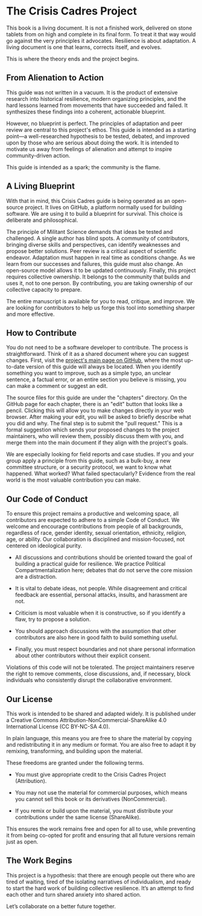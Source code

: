 # The Crisis Cadres Project

This book is a living document. It is not a finished work, delivered on stone tablets from on high and complete in its final form. To treat it that way would go against the very principles it advocates. Resilience is about adaptation. A living document is one that learns, corrects itself, and evolves.

This is where the theory ends and the project begins.

## From Alienation to Action

This guide was not written in a vacuum. It is the product of extensive research into historical resilience, modern organizing principles, and the hard lessons learned from movements that have succeeded and failed. It synthesizes these findings into a coherent, actionable blueprint.

However, no blueprint is perfect. The principles of adaptation and peer review are central to this project's ethos. This guide is intended as a starting point—a well-researched hypothesis to be tested, debated, and improved upon by those who are serious about doing the work. It is intended to motivate us away from feelings of alienation and attempt to inspire community-driven action.

This guide is intended as a spark; the community is the flame.

## A Living Blueprint

With that in mind, this Crisis Cadres guide is being operated as an open-source project. It lives on GitHub, a platform normally used for building software. We are using it to build a blueprint for survival. This choice is deliberate and philosophical.

The principle of Militant Science demands that ideas be tested and challenged. A single author has blind spots. A community of contributors, bringing diverse skills and perspectives, can identify weaknesses and propose better solutions. Peer review is a critical aspect of scientific endeavor. Adaptation must happen in real time as conditions change. As we learn from our successes and failures, this guide must also change. An open-source model allows it to be updated continuously. Finally, this project requires collective ownership. It belongs to the community that builds and uses it, not to one person. By contributing, you are taking ownership of our collective capacity to prepare.

The entire manuscript is available for you to read, critique, and improve. We are looking for contributors to help us forge this tool into something sharper and more effective.

## How to Contribute

You do not need to be a software developer to contribute. The process is straightforward. Think of it as a shared document where you can suggest changes. First, visit the [project's main page on GitHub](https://github.com/crisis-cadres/book), where the most up-to-date version of this guide will always be located. When you identify something you want to improve, such as a simple typo, an unclear sentence, a factual error, or an entire section you believe is missing, you can make a comment or suggest an edit.

The source files for this guide are under the "chapters" directory. On the GitHub page for each chapter, there is an "edit" button that looks like a pencil. Clicking this will allow you to make changes directly in your web browser. After making your edit, you will be asked to briefly describe what you did and why. The final step is to submit the "pull request." This is a formal suggestion which sends your proposed changes to the project maintainers, who will review them, possibly discuss them with you, and merge them into the main document if they align with the project's goals.

We are especially looking for field reports and case studies. If you and your group apply a principle from this guide, such as a bulk-buy, a new committee structure, or a security protocol, we want to know what happened. What worked? What failed spectacularly? Evidence from the real world is the most valuable contribution you can make.

## Our Code of Conduct

To ensure this project remains a productive and welcoming space, all contributors are expected to adhere to a simple Code of Conduct. We welcome and encourage contributions from people of all backgrounds, regardless of race, gender identity, sexual orientation, ethnicity, religion, age, or ability. Our collaboration is disciplined and mission-focused, not centered on ideological purity.

- All discussions and contributions should be oriented toward the goal of building a practical guide for resilience. We practice Political Compartmentalization here; debates that do not serve the core mission are a distraction.

- It is vital to debate ideas, not people. While disagreement and critical feedback are essential, personal attacks, insults, and harassment are not.

- Criticism is most valuable when it is constructive, so if you identify a flaw, try to propose a solution.

- You should approach discussions with the assumption that other contributors are also here in good faith to build something useful.

- Finally, you must respect boundaries and not share personal information about other contributors without their explicit consent.

Violations of this code will not be tolerated. The project maintainers reserve the right to remove comments, close discussions, and, if necessary, block individuals who consistently disrupt the collaborative environment.

## Our License

This work is intended to be shared and adapted widely. It is published under a Creative Commons Attribution-NonCommercial-ShareAlike 4.0 International License (CC BY-NC-SA 4.0).

In plain language, this means you are free to share the material by copying and redistributing it in any medium or format. You are also free to adapt it by remixing, transforming, and building upon the material.

These freedoms are granted under the following terms.

- You must give appropriate credit to the Crisis Cadres Project (Attribution).

- You may not use the material for commercial purposes, which means you cannot sell this book or its derivatives (NonCommercial).

- If you remix or build upon the material, you must distribute your contributions under the same license (ShareAlike).

This ensures the work remains free and open for all to use, while preventing it from being co-opted for profit and ensuring that all future versions remain just as open.

## The Work Begins

This project is a hypothesis: that there are enough people out there who are tired of waiting, tired of the isolating narratives of individualism, and ready to start the hard work of building collective resilience. It’s an attempt to find each other and turn shared anxiety into shared action.

Let’s collaborate on a better future together.
